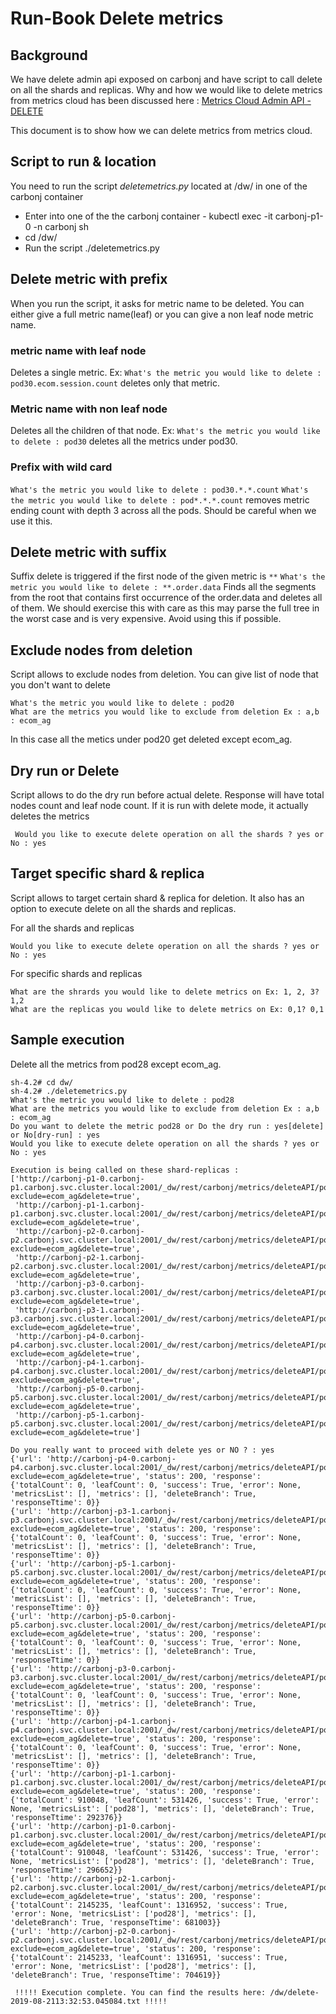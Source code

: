 # Run-Book Delete metrics

## Background

We have delete admin api exposed on carbonj and have script to call delete on all the shards and replicas. Why and how we would like to delete metrics from metrics cloud has been discussed here :  [Metrics Cloud Admin API - DELETE](https://salesforce.quip.com/6xX7ApHWYbWM)

This document is to show how we can delete metrics from metrics cloud.

## Script to run & location

You need to run the script *deletemetrics.py* located at /dw/ in one of the carbonj container

* Enter into one of the the carbonj container - kubectl exec -it carbonj-p1-0 -n carbonj sh
* cd /dw/
* Run the script ./deletemetrics.py

## Delete metric with prefix

When you run the script, it asks for metric name to be deleted. You can either give a full metric name(leaf) or you can give a non leaf node metric name.

### metric name with leaf node

Deletes a single metric. Ex:  `What's the metric you would like to delete : pod30.ecom.session.count`
deletes only that metric.

### Metric name with non leaf node

Deletes all the children of that node. Ex: `What's the metric you would like to delete : pod30`
deletes all the metrics under pod30. 

### Prefix with wild card

`What's the metric you would like to delete : pod30.*.*.count`
`What's the metric you would like to delete : pod*.*.*.count`
removes metric ending count with depth 3 across all the pods. Should be careful when we use it this.

## Delete metric with suffix

Suffix delete is triggered if the first node of the given metric is `**`
`What's the metric you would like to delete : **.order.data`
Finds all the segments from the root that contains first occurrence of the order.data and deletes all of them. We should exercise this with care as this may parse the full tree in the worst case and is very expensive. Avoid using this if possible.

## Exclude nodes from deletion

Script allows to exclude nodes from deletion. You can give list of node that you don't want to delete

```
What's the metric you would like to delete : pod20
What are the metrics you would like to exclude from deletion Ex : a,b : ecom_ag
```

In this case all the metics under pod20 get deleted except ecom_ag.

## Dry run or Delete

Script allows to do the dry run before actual delete. Response will have total nodes count and leaf node count. If it is run with delete mode, it actually deletes the metrics

```
 Would you like to execute delete operation on all the shards ? yes or No : yes
```

## Target specific shard & replica

Script allows to target certain shard & replica for deletion. It also has an option to execute delete on all the shards and replicas.

For all the shards and replicas

```
Would you like to execute delete operation on all the shards ? yes or No : yes
```

For specific shards and replicas

```
What are the shrards you would like to delete metrics on Ex: 1, 2, 3? 1,2
What are the replicas you would like to delete metrics on Ex: 0,1? 0,1
```

## Sample execution

Delete all the metrics from pod28 except ecom_ag.

```
sh-4.2# cd dw/
sh-4.2# ./deletemetrics.py
What's the metric you would like to delete : pod28
What are the metrics you would like to exclude from deletion Ex : a,b : ecom_ag
Do you want to delete the metric pod28 or Do the dry run : yes[delete]  or No[dry-run] : yes
Would you like to execute delete operation on all the shards ? yes or No : yes

Execution is being called on these shard-replicas :
['http://carbonj-p1-0.carbonj-p1.carbonj.svc.cluster.local:2001/_dw/rest/carbonj/metrics/deleteAPI/pod28?exclude=ecom_ag&delete=true',
 'http://carbonj-p1-1.carbonj-p1.carbonj.svc.cluster.local:2001/_dw/rest/carbonj/metrics/deleteAPI/pod28?exclude=ecom_ag&delete=true',
 'http://carbonj-p2-0.carbonj-p2.carbonj.svc.cluster.local:2001/_dw/rest/carbonj/metrics/deleteAPI/pod28?exclude=ecom_ag&delete=true',
 'http://carbonj-p2-1.carbonj-p2.carbonj.svc.cluster.local:2001/_dw/rest/carbonj/metrics/deleteAPI/pod28?exclude=ecom_ag&delete=true',
 'http://carbonj-p3-0.carbonj-p3.carbonj.svc.cluster.local:2001/_dw/rest/carbonj/metrics/deleteAPI/pod28?exclude=ecom_ag&delete=true',
 'http://carbonj-p3-1.carbonj-p3.carbonj.svc.cluster.local:2001/_dw/rest/carbonj/metrics/deleteAPI/pod28?exclude=ecom_ag&delete=true',
 'http://carbonj-p4-0.carbonj-p4.carbonj.svc.cluster.local:2001/_dw/rest/carbonj/metrics/deleteAPI/pod28?exclude=ecom_ag&delete=true',
 'http://carbonj-p4-1.carbonj-p4.carbonj.svc.cluster.local:2001/_dw/rest/carbonj/metrics/deleteAPI/pod28?exclude=ecom_ag&delete=true',
 'http://carbonj-p5-0.carbonj-p5.carbonj.svc.cluster.local:2001/_dw/rest/carbonj/metrics/deleteAPI/pod28?exclude=ecom_ag&delete=true',
 'http://carbonj-p5-1.carbonj-p5.carbonj.svc.cluster.local:2001/_dw/rest/carbonj/metrics/deleteAPI/pod28?exclude=ecom_ag&delete=true']

Do you really want to proceed with delete yes or NO ? : yes
{'url': 'http://carbonj-p4-0.carbonj-p4.carbonj.svc.cluster.local:2001/_dw/rest/carbonj/metrics/deleteAPI/pod28?exclude=ecom_ag&delete=true', 'status': 200, 'response': {'totalCount': 0, 'leafCount': 0, 'success': True, 'error': None, 'metricsList': [], 'metrics': [], 'deleteBranch': True, 'responseTtime': 0}}
{'url': 'http://carbonj-p3-1.carbonj-p3.carbonj.svc.cluster.local:2001/_dw/rest/carbonj/metrics/deleteAPI/pod28?exclude=ecom_ag&delete=true', 'status': 200, 'response': {'totalCount': 0, 'leafCount': 0, 'success': True, 'error': None, 'metricsList': [], 'metrics': [], 'deleteBranch': True, 'responseTtime': 0}}
{'url': 'http://carbonj-p5-1.carbonj-p5.carbonj.svc.cluster.local:2001/_dw/rest/carbonj/metrics/deleteAPI/pod28?exclude=ecom_ag&delete=true', 'status': 200, 'response': {'totalCount': 0, 'leafCount': 0, 'success': True, 'error': None, 'metricsList': [], 'metrics': [], 'deleteBranch': True, 'responseTtime': 0}}
{'url': 'http://carbonj-p5-0.carbonj-p5.carbonj.svc.cluster.local:2001/_dw/rest/carbonj/metrics/deleteAPI/pod28?exclude=ecom_ag&delete=true', 'status': 200, 'response': {'totalCount': 0, 'leafCount': 0, 'success': True, 'error': None, 'metricsList': [], 'metrics': [], 'deleteBranch': True, 'responseTtime': 0}}
{'url': 'http://carbonj-p3-0.carbonj-p3.carbonj.svc.cluster.local:2001/_dw/rest/carbonj/metrics/deleteAPI/pod28?exclude=ecom_ag&delete=true', 'status': 200, 'response': {'totalCount': 0, 'leafCount': 0, 'success': True, 'error': None, 'metricsList': [], 'metrics': [], 'deleteBranch': True, 'responseTtime': 0}}
{'url': 'http://carbonj-p4-1.carbonj-p4.carbonj.svc.cluster.local:2001/_dw/rest/carbonj/metrics/deleteAPI/pod28?exclude=ecom_ag&delete=true', 'status': 200, 'response': {'totalCount': 0, 'leafCount': 0, 'success': True, 'error': None, 'metricsList': [], 'metrics': [], 'deleteBranch': True, 'responseTtime': 0}}
{'url': 'http://carbonj-p1-1.carbonj-p1.carbonj.svc.cluster.local:2001/_dw/rest/carbonj/metrics/deleteAPI/pod28?exclude=ecom_ag&delete=true', 'status': 200, 'response': {'totalCount': 910048, 'leafCount': 531426, 'success': True, 'error': None, 'metricsList': ['pod28'], 'metrics': [], 'deleteBranch': True, 'responseTtime': 292376}}
{'url': 'http://carbonj-p1-0.carbonj-p1.carbonj.svc.cluster.local:2001/_dw/rest/carbonj/metrics/deleteAPI/pod28?exclude=ecom_ag&delete=true', 'status': 200, 'response': {'totalCount': 910048, 'leafCount': 531426, 'success': True, 'error': None, 'metricsList': ['pod28'], 'metrics': [], 'deleteBranch': True, 'responseTtime': 296652}}
{'url': 'http://carbonj-p2-1.carbonj-p2.carbonj.svc.cluster.local:2001/_dw/rest/carbonj/metrics/deleteAPI/pod28?exclude=ecom_ag&delete=true', 'status': 200, 'response': {'totalCount': 2145235, 'leafCount': 1316952, 'success': True, 'error': None, 'metricsList': ['pod28'], 'metrics': [], 'deleteBranch': True, 'responseTtime': 681003}}
{'url': 'http://carbonj-p2-0.carbonj-p2.carbonj.svc.cluster.local:2001/_dw/rest/carbonj/metrics/deleteAPI/pod28?exclude=ecom_ag&delete=true', 'status': 200, 'response': {'totalCount': 2145233, 'leafCount': 1316951, 'success': True, 'error': None, 'metricsList': ['pod28'], 'metrics': [], 'deleteBranch': True, 'responseTtime': 704619}}

 !!!!! Execution complete. You can find the results here: /dw/delete-2019-08-2113:32:53.045084.txt !!!!!
```

